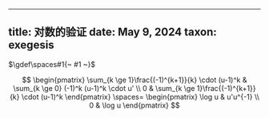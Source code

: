 
---
title: 对数的验证
date: May 9, 2024
taxon: exegesis
---

$\gdef\spaces#1{~ #1 ~}$

$$
\begin{pmatrix} \sum_{k \ge 1}\frac{(-1)^{k+1}}{k} \cdot (u-1)^k & \sum_{k \ge 0} (-1)^k (u-1)^k \cdot u'  \\ 0 & \sum_{k \ge 1}\frac{(-1)^{k+1}}{k} \cdot (u-1)^k \end{pmatrix}
\spaces= 
\begin{pmatrix} \log u & u'u^{-1} \\ 0 & \log u \end{pmatrix}
$$
